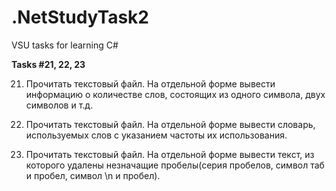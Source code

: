 # .NetStudyTask2
VSU tasks for learning C#

**Tasks #21, 22, 23**

21.	Прочитать текстовый файл. На отдельной форме вывести информацию о количестве слов, состоящих из одного символа, двух символов и т.д.

22.	Прочитать текстовый файл. На отдельной форме вывести словарь, используемых слов с указанием частоты их использования.

23.	Прочитать текстовый файл. На отдельной форме вывести текст, из которого удалены незначащие пробелы(серия пробелов, символ таб и пробел, символ \n и пробел).
